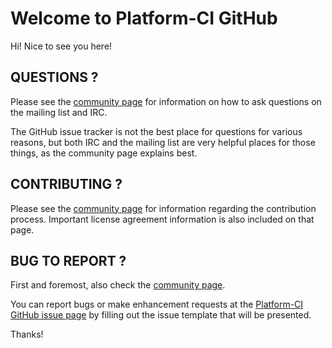 # Welcome to Platform-CI GitHub

Hi! Nice to see you here!


## QUESTIONS ?

Please see the [community page](https://docs.engineering.redhat.com/pages/viewpage.action?pageId=41728319) for information on how to ask questions on the mailing list and IRC.

The GitHub issue tracker is not the best place for questions for various reasons, but both IRC and the mailing list are very helpful places for those things, as the community page explains best.


## CONTRIBUTING ?

Please see the [community page](https://docs.engineering.redhat.com/pages/viewpage.action?pageId=41728319) for information regarding the contribution process. Important license agreement information is also included on that page.


## BUG TO REPORT ?

First and foremost, also check the [community page](https://docs.engineering.redhat.com/pages/viewpage.action?pageId=41728319).

You can report bugs or make enhancement requests at the [Platform-CI GitHub issue page](https://github.com/RHQE/platform-ci/issues/new) by filling out the issue template that will be presented.


Thanks!
